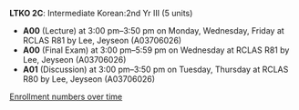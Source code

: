 **LTKO 2C**: Intermediate Korean:2nd Yr III (5 units)

- **A00** (Lecture) at 3:00 pm–3:50 pm on Monday, Wednesday, Friday at RCLAS R81 by Lee, Jeyseon (A03706026)
- **A00** (Final Exam) at 3:00 pm–5:59 pm on Wednesday at RCLAS R81 by Lee, Jeyseon (A03706026)
- **A01** (Discussion) at 3:00 pm–3:50 pm on Tuesday, Thursday at RCLAS R80 by Lee, Jeyseon (A03706026)

[Enrollment numbers over time](./LTKO2C.tsv)
